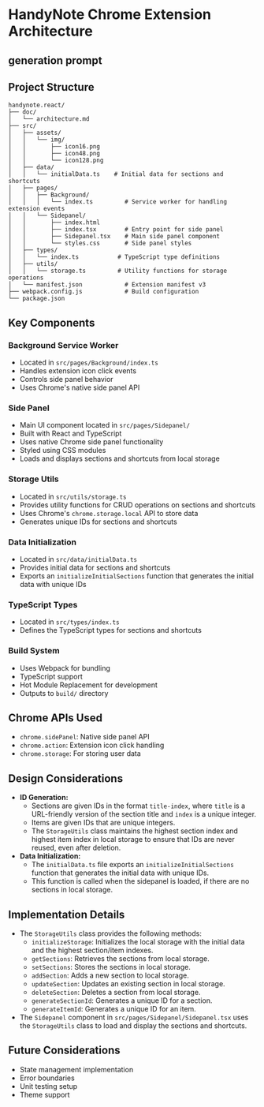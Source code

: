 # HandyNote Chrome Extension Architecture

## generation prompt

## Project Structure

```
handynote.react/
├── doc/
│   └── architecture.md
├── src/
│   ├── assets/
│   │   └── img/
│   │       ├── icon16.png
│   │       ├── icon48.png
│   │       └── icon128.png
│   ├── data/
│   │   └── initialData.ts    # Initial data for sections and shortcuts
│   ├── pages/
│   │   ├── Background/
│   │   │   └── index.ts         # Service worker for handling extension events
│   │   └── Sidepanel/
│   │       ├── index.html
│   │       ├── index.tsx        # Entry point for side panel
│   │       ├── Sidepanel.tsx    # Main side panel component
│   │       └── styles.css       # Side panel styles
│   ├── types/
│   │   └── index.ts           # TypeScript type definitions
│   ├── utils/
│   │   └── storage.ts         # Utility functions for storage operations
│   └── manifest.json            # Extension manifest v3
├── webpack.config.js            # Build configuration
└── package.json
```

## Key Components

### Background Service Worker

*   Located in `src/pages/Background/index.ts`
*   Handles extension icon click events
*   Controls side panel behavior
*   Uses Chrome's native side panel API

### Side Panel

*   Main UI component located in `src/pages/Sidepanel/`
*   Built with React and TypeScript
*   Uses native Chrome side panel functionality
*   Styled using CSS modules
*   Loads and displays sections and shortcuts from local storage

### Storage Utils

*   Located in `src/utils/storage.ts`
*   Provides utility functions for CRUD operations on sections and shortcuts
*   Uses Chrome's `chrome.storage.local` API to store data
*   Generates unique IDs for sections and shortcuts

### Data Initialization

*   Located in `src/data/initialData.ts`
*   Provides initial data for sections and shortcuts
*   Exports an `initializeInitialSections` function that generates the initial data with unique IDs

### TypeScript Types

*   Located in `src/types/index.ts`
*   Defines the TypeScript types for sections and shortcuts

### Build System

*   Uses Webpack for bundling
*   TypeScript support
*   Hot Module Replacement for development
*   Outputs to `build/` directory

## Chrome APIs Used

*   `chrome.sidePanel`: Native side panel API
*   `chrome.action`: Extension icon click handling
*   `chrome.storage`: For storing user data

## Design Considerations

*   **ID Generation:**
    *   Sections are given IDs in the format `title-index`, where `title` is a URL-friendly version of the section title and `index` is a unique integer.
    *   Items are given IDs that are unique integers.
    *   The `StorageUtils` class maintains the highest section index and highest item index in local storage to ensure that IDs are never reused, even after deletion.
*   **Data Initialization:**
    *   The `initialData.ts` file exports an `initializeInitialSections` function that generates the initial data with unique IDs.
    *   This function is called when the sidepanel is loaded, if there are no sections in local storage.

## Implementation Details

*   The `StorageUtils` class provides the following methods:
    *   `initializeStorage`: Initializes the local storage with the initial data and the highest section/item indexes.
    *   `getSections`: Retrieves the sections from local storage.
    *   `setSections`: Stores the sections in local storage.
    *   `addSection`: Adds a new section to local storage.
    *   `updateSection`: Updates an existing section in local storage.
    *   `deleteSection`: Deletes a section from local storage.
    *   `generateSectionId`: Generates a unique ID for a section.
    *   `generateItemId`: Generates a unique ID for an item.
*   The `Sidepanel` component in `src/pages/Sidepanel/Sidepanel.tsx` uses the `StorageUtils` class to load and display the sections and shortcuts.

## Future Considerations

*   State management implementation
*   Error boundaries
*   Unit testing setup
*   Theme support
